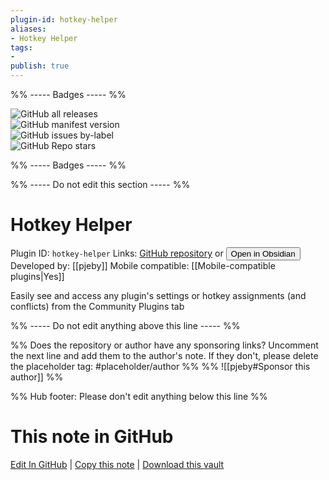 ```yaml
---
plugin-id: hotkey-helper
aliases:
- Hotkey Helper
tags: 
- 
publish: true
---
```


%% ----- Badges ----- %%

![GitHub all releases](https://img.shields.io/github/downloads/pjeby/hotkey-helper/total?color=573E7A&logo=github&style=for-the-badge)   
![GitHub manifest version](https://img.shields.io/github/manifest-json/v/pjeby/hotkey-helper?color=573E7A&logo=github&style=for-the-badge)   
![GitHub issues by-label](https://img.shields.io/github/issues/pjeby/hotkey-helper/help%20wanted?color=573E7A&logo=github&style=for-the-badge)   
![GitHub Repo stars](https://img.shields.io/github/stars/pjeby/hotkey-helper?color=573E7A&logo=github&style=for-the-badge)

%% ----- Badges ----- %%

%% ----- Do not edit this section ----- %%

# Hotkey Helper

Plugin ID: `hotkey-helper`
Links: [GitHub repository](https://github.com/pjeby/hotkey-helper) or [<button id=HH>Open in Obsidian</button>](obsidian://goto-plugin?id=hotkey-helper)
Developed by: [[pjeby]]
Mobile compatible: [[Mobile-compatible plugins|Yes]]

Easily see and access any plugin's settings or hotkey assignments (and conflicts) from the Community Plugins tab

%% ----- Do not edit anything above this line ----- %% 

%% Does the repository or author have any sponsoring links? Uncomment the next line and add them to the author's note. If they don't, please delete the placeholder tag: #placeholder/author %%
%% ![[pjeby#Sponsor this author]] %%

%% Hub footer: Please don't edit anything below this line %%

# This note in GitHub

<span class="git-footer">[Edit In GitHub](https://github.dev/obsidian-community/obsidian-hub/blob/main/02%20-%20Community%20Expansions/02.05%20All%20Community%20Expansions/Plugins/hotkey-helper.md "git-hub-edit-note") | [Copy this note](https://raw.githubusercontent.com/obsidian-community/obsidian-hub/main/02%20-%20Community%20Expansions/02.05%20All%20Community%20Expansions/Plugins/hotkey-helper.md "git-hub-copy-note") | [Download this vault](https://github.com/obsidian-community/obsidian-hub/archive/refs/heads/main.zip "git-hub-download-vault") </span>